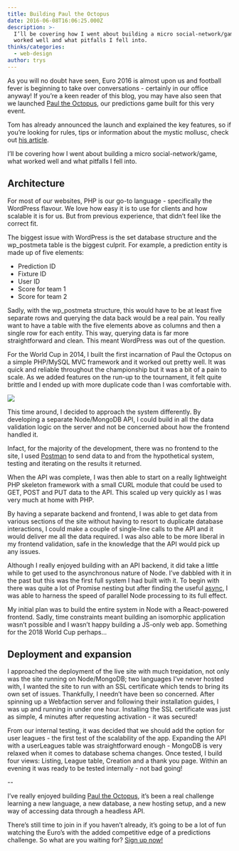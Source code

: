 ```yaml
---
title: Building Paul the Octopus
date: 2016-06-08T16:06:25.000Z
description: >-
  I’ll be covering how I went about building a micro social-network/game, what
  worked well and what pitfalls I fell into.
thinks/categories:
  - web-design
author: trys
---
```

As you will no doubt have seen, Euro 2016 is almost upon us and football fever is beginning to take over conversations - certainly in our office anyway! If you’re a keen reader of this blog, you may have also seen that we launched [Paul the Octopus](https://www.paultheoctop.us/), our predictions game built for this very event.

Tom has already announced the launch and explained the key features, so if you’re looking for rules, tips or information about the mystic mollusc, check out [his article](/thinks/paul-the-octopus-euro-2016/).

I’ll be covering how I went about building a micro social-network/game, what worked well and what pitfalls I fell into.

## Architecture

For most of our websites, PHP is our go-to language - specifically the WordPress flavour. We love how easy it is to use for clients and how scalable it is for us. But from previous experience, that didn’t feel like the correct fit.

The biggest issue with WordPress is the set database structure and the wp_postmeta table is the biggest culprit. For example, a prediction entity is made up of five elements:

* Prediction ID
* Fixture ID
* User ID
* Score for team 1
* Score for team 2

Sadly, with the wp_postmeta structure, this would have to be at least five separate rows and querying the data back would be a real pain. You really want to have a table with the five elements above as columns and then a single row for each entity. This way, querying data is far more straightforward and clean. This meant WordPress was out of the question.

For the World Cup in 2014, I built the first incarnation of Paul the Octopus on a simple PHP/MySQL MVC framework and it worked out pretty well. It was quick and reliable throughout the championship but it was a bit of a pain to scale. As we added features on the run-up to the tournament, it felt quite brittle and I ended up with more duplicate code than I was comfortable with.

![](/images/blog/paul-v1-1024x711.png)

This time around, I decided to approach the system differently. By developing a separate Node/MongoDB API, I could build in all the data validation logic on the server and not be concerned about how the frontend handled it.

Infact, for the majority of the development, there was no frontend to the site, I used [Postman](https://www.getpostman.com) to send data to and from the hypothetical system, testing and iterating on the results it returned.

When the API was complete, I was then able to start on a really lightweight PHP skeleton framework with a small CURL module that could be used to GET, POST and PUT data to the API. This scaled up very quickly as I was very much at home with PHP.

By having a separate backend and frontend, I was able to get data from various sections of the site without having to resort to duplicate database interactions, I could make a couple of single-line calls to the API and it would deliver me all the data required. I was also able to be more liberal in my frontend validation, safe in the knowledge that the API would pick up any issues.

Although I really enjoyed building with an API backend, it did take a little while to get used to the asynchronous nature of Node. I’ve dabbled with it in the past but this was the first full system I had built with it. To begin with there was quite a lot of Promise nesting but after finding the useful [async](https://github.com/caolan/async), I was able to harness the speed of parallel Node processing to its full effect.

My initial plan was to build the entire system in Node with a React-powered frontend. Sadly, time constraints meant building an isomorphic application wasn’t possible and I wasn’t happy building a JS-only web app. Something for the 2018 World Cup perhaps...

## Deployment and expansion

I approached the deployment of the live site with much trepidation, not only was the site running on Node/MongoDB; two languages I’ve never hosted with, I wanted the site to run with an SSL certificate which tends to bring its own set of issues. Thankfully, I needn’t have been so concerned. After spinning up a Webfaction server and following their installation guides, I was up and running in under one hour. Installing the SSL certificate was just as simple, 4 minutes after requesting activation - it was secured!

From our internal testing, it was decided that we should add the option for user leagues - the first test of the scalability of the app. Expanding the API with a userLeagues table was straightforward enough - MongoDB is very relaxed when it comes to database schema changes. Once tested, I build four views: Listing, League table, Creation and a thank you page. Within an evening it was ready to be tested internally - not bad going!

\--

I’ve really enjoyed building [Paul the Octopus](https://www.paultheoctop.us/), it’s been a real challenge learning a new language, a new database, a new hosting setup, and a new way of accessing data through a headless API.

There’s still time to join in if you haven’t already, it’s going to be a lot of fun watching the Euro’s with the added competitive edge of a predictions challenge. So what are you waiting for? [Sign up now!](https://www.paultheoctop.us/)
